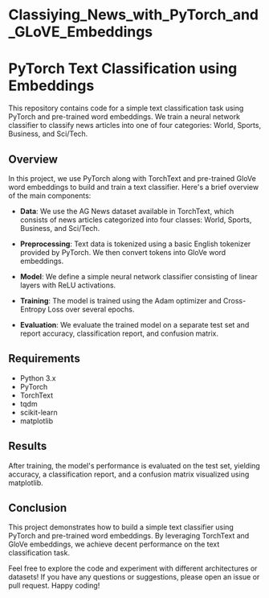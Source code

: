 # Classiying_News_with_PyTorch_and_GLoVE_Embeddings


# PyTorch Text Classification using Embeddings

This repository contains code for a simple text classification task using PyTorch and pre-trained word embeddings. We train a neural network classifier to classify news articles into one of four categories: World, Sports, Business, and Sci/Tech.

## Overview

In this project, we use PyTorch along with TorchText and pre-trained GloVe word embeddings to build and train a text classifier. Here's a brief overview of the main components:

- **Data**: We use the AG News dataset available in TorchText, which consists of news articles categorized into four classes: World, Sports, Business, and Sci/Tech.
  
- **Preprocessing**: Text data is tokenized using a basic English tokenizer provided by PyTorch. We then convert tokens into GloVe word embeddings.
  
- **Model**: We define a simple neural network classifier consisting of linear layers with ReLU activations.
  
- **Training**: The model is trained using the Adam optimizer and Cross-Entropy Loss over several epochs.
  
- **Evaluation**: We evaluate the trained model on a separate test set and report accuracy, classification report, and confusion matrix.

## Requirements

- Python 3.x
- PyTorch
- TorchText
- tqdm
- scikit-learn
- matplotlib

## Results

After training, the model's performance is evaluated on the test set, yielding accuracy, a classification report, and a confusion matrix visualized using matplotlib.

## Conclusion

This project demonstrates how to build a simple text classifier using PyTorch and pre-trained word embeddings. By leveraging TorchText and GloVe embeddings, we achieve decent performance on the text classification task.

Feel free to explore the code and experiment with different architectures or datasets! If you have any questions or suggestions, please open an issue or pull request. Happy coding!
